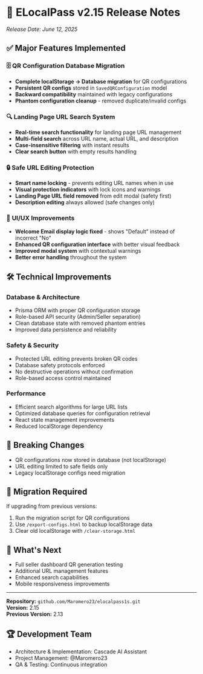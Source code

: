# 🚀 ELocalPass v2.15 Release Notes
*Release Date: June 12, 2025*

## ✅ Major Features Implemented

### 🗄️ **QR Configuration Database Migration**
- **Complete localStorage → Database migration** for QR configurations
- **Persistent QR configs** stored in `SavedQRConfiguration` model  
- **Backward compatibility** maintained with legacy configurations
- **Phantom configuration cleanup** - removed duplicate/invalid configs

### 🔍 **Landing Page URL Search System**
- **Real-time search functionality** for landing page URL management
- **Multi-field search** across URL name, actual URL, and description
- **Case-insensitive filtering** with instant results
- **Clear search button** with empty results handling

### 🔒 **Safe URL Editing Protection**
- **Smart name locking** - prevents editing URL names when in use
- **Visual protection indicators** with lock icons and warnings
- **Landing Page URL field removed** from edit modal (safety first)
- **Description editing** always allowed (safe changes only)

### 🎨 **UI/UX Improvements**
- **Welcome Email display logic fixed** - shows "Default" instead of incorrect "No"
- **Enhanced QR configuration interface** with better visual feedback
- **Improved modal system** with contextual warnings
- **Better error handling** throughout the system

## 🛠️ **Technical Improvements**

### Database & Architecture
- Prisma ORM with proper QR configuration storage
- Role-based API security (Admin/Seller separation)
- Clean database state with removed phantom entries
- Improved data persistence and reliability

### Safety & Security
- Protected URL editing prevents broken QR codes
- Database safety protocols enforced
- No destructive operations without confirmation
- Role-based access control maintained

### Performance
- Efficient search algorithms for large URL lists
- Optimized database queries for configuration retrieval
- React state management improvements
- Reduced localStorage dependency

## 🚨 **Breaking Changes**
- QR configurations now stored in database (not localStorage)
- URL editing limited to safe fields only
- Legacy localStorage configs need migration

## 🔧 **Migration Required**
If upgrading from previous versions:
1. Run the migration script for QR configurations
2. Use `/export-configs.html` to backup localStorage data
3. Clear old localStorage with `/clear-storage.html`

## 🎯 **What's Next**
- Full seller dashboard QR generation testing
- Additional URL management features
- Enhanced search capabilities
- Mobile responsiveness improvements

---

**Repository:** `github.com/Maromero23/elocalpass1s.git`  
**Version:** 2.15  
**Previous Version:** 2.13  

## 🏆 **Development Team**
- Architecture & Implementation: Cascade AI Assistant
- Project Management: @Maromero23
- QA & Testing: Continuous integration
